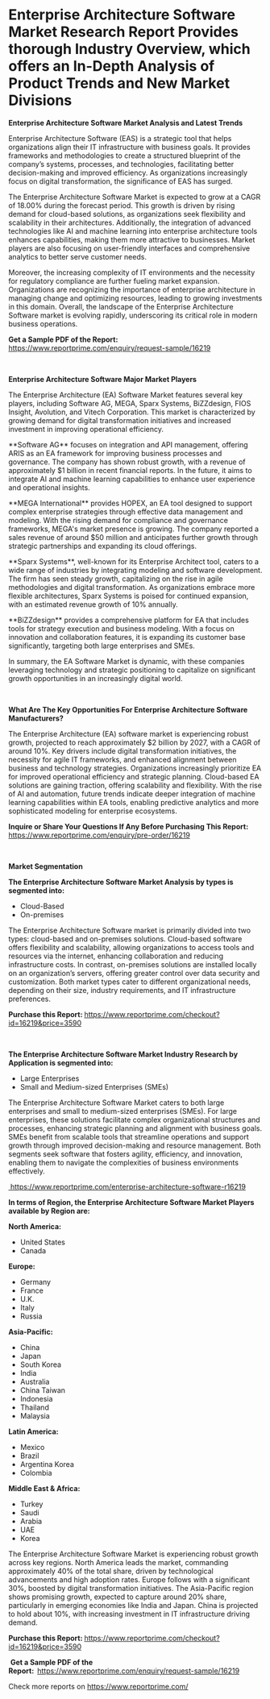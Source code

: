 <p><h1>Enterprise Architecture Software Market Research Report Provides thorough Industry Overview, which offers an In-Depth Analysis of Product Trends and New Market Divisions</h1></p><p><strong>Enterprise Architecture Software Market Analysis and Latest Trends</strong></p>
<p><p>Enterprise Architecture Software (EAS) is a strategic tool that helps organizations align their IT infrastructure with business goals. It provides frameworks and methodologies to create a structured blueprint of the company’s systems, processes, and technologies, facilitating better decision-making and improved efficiency. As organizations increasingly focus on digital transformation, the significance of EAS has surged.</p><p>The Enterprise Architecture Software Market is expected to grow at a CAGR of 18.00% during the forecast period. This growth is driven by rising demand for cloud-based solutions, as organizations seek flexibility and scalability in their architectures. Additionally, the integration of advanced technologies like AI and machine learning into enterprise architecture tools enhances capabilities, making them more attractive to businesses. Market players are also focusing on user-friendly interfaces and comprehensive analytics to better serve customer needs.</p><p>Moreover, the increasing complexity of IT environments and the necessity for regulatory compliance are further fueling market expansion. Organizations are recognizing the importance of enterprise architecture in managing change and optimizing resources, leading to growing investments in this domain. Overall, the landscape of the Enterprise Architecture Software market is evolving rapidly, underscoring its critical role in modern business operations.</p></p>
<p><strong>Get a Sample PDF of the Report:&nbsp;</strong> <a href="https://www.reportprime.com/enquiry/request-sample/16219?utm_campaign=3317&utm_medium=2&utm_source=Github&utm_content=ia&utm_term=20032025&utm_id=enterprise-architecture-software">https://www.reportprime.com/enquiry/request-sample/16219</a></p>
<p>&nbsp;</p>
<p><strong>Enterprise Architecture Software Major Market Players</strong></p>
<p><p>The Enterprise Architecture (EA) Software Market features several key players, including Software AG, MEGA, Sparx Systems, BiZZdesign, FIOS Insight, Avolution, and Vitech Corporation. This market is characterized by growing demand for digital transformation initiatives and increased investment in improving operational efficiency.</p><p>**Software AG** focuses on integration and API management, offering ARIS as an EA framework for improving business processes and governance. The company has shown robust growth, with a revenue of approximately $1 billion in recent financial reports. In the future, it aims to integrate AI and machine learning capabilities to enhance user experience and operational insights.</p><p>**MEGA International** provides HOPEX, an EA tool designed to support complex enterprise strategies through effective data management and modeling. With the rising demand for compliance and governance frameworks, MEGA's market presence is growing. The company reported a sales revenue of around $50 million and anticipates further growth through strategic partnerships and expanding its cloud offerings.</p><p>**Sparx Systems**, well-known for its Enterprise Architect tool, caters to a wide range of industries by integrating modeling and software development. The firm has seen steady growth, capitalizing on the rise in agile methodologies and digital transformation. As organizations embrace more flexible architectures, Sparx Systems is poised for continued expansion, with an estimated revenue growth of 10% annually.</p><p>**BiZZdesign** provides a comprehensive platform for EA that includes tools for strategy execution and business modeling. With a focus on innovation and collaboration features, it is expanding its customer base significantly, targeting both large enterprises and SMEs.</p><p>In summary, the EA Software Market is dynamic, with these companies leveraging technology and strategic positioning to capitalize on significant growth opportunities in an increasingly digital world.</p></p>
<p>&nbsp;</p>
<p><strong>What Are The Key Opportunities For Enterprise Architecture Software Manufacturers?</strong></p>
<p><p>The Enterprise Architecture (EA) software market is experiencing robust growth, projected to reach approximately $2 billion by 2027, with a CAGR of around 10%. Key drivers include digital transformation initiatives, the necessity for agile IT frameworks, and enhanced alignment between business and technology strategies. Organizations increasingly prioritize EA for improved operational efficiency and strategic planning. Cloud-based EA solutions are gaining traction, offering scalability and flexibility. With the rise of AI and automation, future trends indicate deeper integration of machine learning capabilities within EA tools, enabling predictive analytics and more sophisticated modeling for enterprise ecosystems.</p></p>
<p><strong>Inquire or Share Your Questions If Any Before Purchasing This Report:</strong> <a href="https://www.reportprime.com/enquiry/pre-order/16219?utm_campaign=3317&utm_medium=2&utm_source=Github&utm_content=ia&utm_term=20032025&utm_id=enterprise-architecture-software">https://www.reportprime.com/enquiry/pre-order/16219</a></p>
<p>&nbsp;</p>
<p><strong>Market Segmentation</strong></p>
<p><strong>The Enterprise Architecture Software Market Analysis by types is segmented into:</strong></p>
<p><ul><li>Cloud-Based</li><li>On-premises</li></ul></p>
<p><p>The Enterprise Architecture Software market is primarily divided into two types: cloud-based and on-premises solutions. Cloud-based software offers flexibility and scalability, allowing organizations to access tools and resources via the internet, enhancing collaboration and reducing infrastructure costs. In contrast, on-premises solutions are installed locally on an organization’s servers, offering greater control over data security and customization. Both market types cater to different organizational needs, depending on their size, industry requirements, and IT infrastructure preferences.</p></p>
<p><strong>Purchase this Report:&nbsp;</strong><a href="https://www.reportprime.com/checkout?id=16219&price=3590&utm_campaign=3317&utm_medium=2&utm_source=Github&utm_content=ia&utm_term=20032025&utm_id=enterprise-architecture-software">https://www.reportprime.com/checkout?id=16219&price=3590</a></p>
<p>&nbsp;</p>
<p><strong>The Enterprise Architecture Software Market Industry Research by Application is segmented into:</strong></p>
<p><ul><li>Large Enterprises</li><li>Small and Medium-sized Enterprises (SMEs)</li></ul></p>
<p><p>The Enterprise Architecture Software Market caters to both large enterprises and small to medium-sized enterprises (SMEs). For large enterprises, these solutions facilitate complex organizational structures and processes, enhancing strategic planning and alignment with business goals. SMEs benefit from scalable tools that streamline operations and support growth through improved decision-making and resource management. Both segments seek software that fosters agility, efficiency, and innovation, enabling them to navigate the complexities of business environments effectively.</p></p>
<p><a href="https://www.reportprime.com/enterprise-architecture-software-r16219?utm_campaign=3317&utm_medium=2&utm_source=Github&utm_content=ia&utm_term=20032025&utm_id=enterprise-architecture-software">&nbsp;https://www.reportprime.com/enterprise-architecture-software-r16219</a></p>
<p><strong>In terms of Region, the Enterprise Architecture Software Market Players available by Region are:</strong></p>
<p>
    <p> <strong> North America: </strong>
        <ul>
            <li>United States</li>
            <li>Canada</li>
        </ul>
        </p> 
    <p> <strong> Europe: </strong>
        <ul>
            <li>Germany</li>
            <li>France</li>
            <li>U.K.</li>
            <li>Italy</li>
            <li>Russia</li>
        </ul>
        </p> 
    <p> <strong> Asia-Pacific: </strong>
        <ul>
            <li>China</li>
            <li>Japan</li>
            <li>South Korea</li>
            <li>India</li>
            <li>Australia</li>
            <li>China Taiwan</li>
            <li>Indonesia</li>
            <li>Thailand</li>
            <li>Malaysia</li>
        </ul>
        </p> 
    <p> <strong> Latin America: </strong>
        <ul>
            <li>Mexico</li>
            <li>Brazil</li>
            <li>Argentina Korea</li>
            <li>Colombia</li>
        </ul>
        </p> 
    <p> <strong> Middle East & Africa: </strong>
        <ul>
            <li>Turkey</li>
            <li>Saudi</li>
            <li>Arabia</li>
            <li>UAE</li>
            <li>Korea</li>
        </ul>
    </p>
    </p>
<p><p>The Enterprise Architecture Software Market is experiencing robust growth across key regions. North America leads the market, commanding approximately 40% of the total share, driven by technological advancements and high adoption rates. Europe follows with a significant 30%, boosted by digital transformation initiatives. The Asia-Pacific region shows promising growth, expected to capture around 20% share, particularly in emerging economies like India and Japan. China is projected to hold about 10%, with increasing investment in IT infrastructure driving demand.</p></p>
<p><strong>Purchase this Report: </strong><a href="https://www.reportprime.com/checkout?id=16219&price=3590&utm_campaign=3317&utm_medium=2&utm_source=Github&utm_content=ia&utm_term=20032025&utm_id=enterprise-architecture-software">https://www.reportprime.com/checkout?id=16219&price=3590</a></p>
<p>&nbsp;<strong>Get a Sample PDF of the Report:&nbsp;&nbsp;</strong><a href="https://www.reportprime.com/enquiry/request-sample/16219?utm_campaign=3317&utm_medium=2&utm_source=Github&utm_content=ia&utm_term=20032025&utm_id=enterprise-architecture-software">https://www.reportprime.com/enquiry/request-sample/16219</a></p>
<p><strong></strong></p>
<p>Check more reports on <a href="https://www.reportprime.com/?utm_campaign=3317&utm_medium=2&utm_source=Github&utm_content=ia&utm_term=20032025&utm_id=enterprise-architecture-software">https://www.reportprime.com/</a></p>